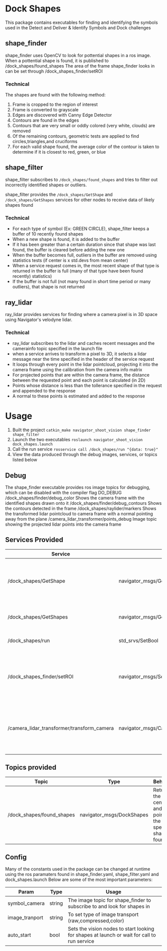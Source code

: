 # Dock Shapes
This package contains executables for finding and identifying the symbols used in the Detect and Deliver & Identify Symbols and Dock challenges

## shape_finder
shape_finder uses OpenCV to look for pottential shapes in a ros image. When a pottential shape is found, it is published to /dock_shapes/found_shapes
The area of the frame shape_finder looks in can be set through /dock_shapes_finder/setROI

### Technical
The shapes are found with the following method:

1. Frame is cropped to the region of interest
2. Frame is converted to grayscale
3. Edges are discovered with Canny Edge Detector
4. Contours are found in the edges
5. Contours that are very small or oddly colored (very white, clouds) are removed
6. Of the remaining contours, geometric tests are applied to find circles,triangles,and cruciforms
7. For each valid shape found, the average color of the contour is taken to determine if it is closest to red, green, or blue

## shape_filter
shape_filter subscribes to ```/dock_shapes/found_shapes``` and tries to filter out incorrectly identified shapes or outliers.

shape_filter provides the ```/dock_shapes/GetShape``` and ```/dock_shapes/GetShapes``` services for other nodes to receive data of likely shapes found

### Technical
* For each type of symbol (Ex: GREEN CIRCLE), shape_filter keeps a buffer of 10 recently found shapes
* When a new shape is found, it is added to the buffer
* If it has been greater than a certain duration since that shape was last found, the buffer is cleared before adding the new one
* When the buffer becomes full, outliers in the buffer are removed using statistics tests (if center is x std.devs from mean center)
* When a service request comes in, the most recent shape of that type is returned in the buffer is full (many of that type have been found recently)
statistics)
* If the buffer is not full (not many found in short time period or many outliers), that shape is not returned

## ray_lidar
ray_lidar provides services for finding where a camera pixel is in 3D space using Navigator's velodyne lidar.

### Technical
* ray_lidar subscribes to the lidar and caches recent messages and the camerainfo topic specified in the launch file
* when a service arrives to transform a pixel to 3D, it selects a lidar message near the time specified in the header of the service request
* It loops through every point in the lidar pointcloud, projecting it into the camera frame using the calibration from the camera info matrix
* For projected points that are within the camera frame, the distance between the requested point and each point is calculated (in 2D)
* Points whose distance is less than the tollerance specified in the request and appended to the response
* A normal to these points is estimated and added to the response


# Usage
1. Built the project ```catkin_make navigator_shoot_vision shape_finder shape_filter```
1. Launch the two executables ```roslaunch navigator_shoot_vision dock_shapes.launch```
2. Call the run service ```rosservice call /dock_shapes/run "{data: true}"```
4. View the data produced through the debug images, services, or topics listed below

## Debug
The shape_finder executable provides ros image topics for debugging, which can be disabled with the compiler flag DO_DEBUG
/dock_shapes/finder/debug_color Shows the camera frame with the identified shapes drawn onto it
/dock_shapes/finder/debug_contours Shows the contours detected in the frame
/dock_shapes/raylider/markers Shows the transformed lidar pointcloud to camera frame with a normal pointing away from the plane
/camera_lidar_transformer/points_debug Image topic showing the projected lidar points into the camera frame

## Services Provided

Service | Type | Behavior 
--- | --- | --- 
/dock_shapes/GetShape | navigator_msgs/GetDockShape | Returns the center and points of the specified shape if found
/dock_shapes/GetShapes | navigator_msgs/GetDockShapes | Returns all found shapes in the frame
/dock_shapes/run | std_srvs/SetBool | Starts/stop the vision services
/dock_shapes_finder/setROI | navigator_msgs/SetROI | Sets the region of interest in the camera frame to look for shapes
/camera_lidar_transformer/transform_camera | navigator_msgs/CameraToLidarTransform | Uses lidar to find nearby 3D points and a normal from a pixel in a camera

## Topics provided
Topic | Type | Behavior 
--- | --- | --- 
/dock_shapes/found_shapes | navigator_msgs/DockShapes | Returns the center and points of the specified shape if found

## Config
Many of the constants used in the package can be changed at runtime using the ros paramaters found in shape_finder.yaml, shape_filter.yaml and dock_shapes.launch
Below are some of the most important parameters:

Param | Type | Usage
--- | --- | --- 
symbol_camera | string | The image topic for shape_finder to subscribe to and look for shapes in
image_tranport | string | To set type of image transport (raw,compressed,color)
auto_start | bool | Sets the vision nodes to start looking for shapes at launch or wait for call to run service
